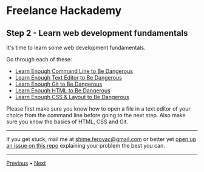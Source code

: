 # Freelance Hackademy

## Step 2 - Learn web development fundamentals

It's time to learn some web development fundamentals.

Go through each of these:

* [Learn Enough Command Line to Be Dangerous](http://www.learnenough.com/command-line-tutorial)
* [Learn Enough Text Editor to Be Dangerous](http://www.learnenough.com/text-editor-tutorial)
* [Learn Enough Git to Be Dangerous](http://www.learnenough.com/git-tutorial)
* [Learn Enough HTML to Be Dangerous](http://www.learnenough.com/html-tutorial)
* [Learn Enough CSS & Layout to Be Dangerous](https://www.learnenough.com/css-and-layout-tutorial)


Please first make sure you know how to open a file in a text editor
of your choice from the command line before going to the
next step. Also make sure you know the basics of HTML, CSS and Git.

---

If you get stuck, mail me at <a href="mailto:shime.ferovac@gmail.com">shime.ferovac@gmail.com</a> or better yet [open up an issue on this repo](https://github.com/shime/freelance-hackademy/issues/new) explaining your problem the best you can.

---

[Previous](/steps/1.md) • [Next](/steps/3.md)
